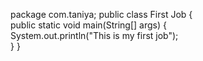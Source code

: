 package com.taniya;
public class First Job
{   
      public static void main(String[] args)
      {       
         System.out.println("This is my first job");   
      }
} 
